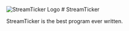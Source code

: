 ![StreamTicker Logo](https://go1den.com/wp-content/uploads/2021/03/stLogo64.png) # StreamTicker

StreamTicker is the best program ever written.
